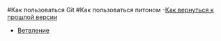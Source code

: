#Как пользоваться Git
#Как пользоваться питоном
-[Как вернуться к прошлой версии](./reset_help.md)
- [Ветвление](./branch_help.md)
